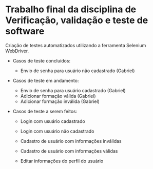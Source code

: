 # Trabalho final da disciplina de Verificação, validação e teste de software

Criação de testes automatizados utilizando a ferramenta Selenium WebDriver.

* Casos de teste concluídos:

  * Envio de senha para usuário não cadastrado (Gabriel)

* Casos de teste em andamento:

  * Envio de senha para usuário cadastrado (Gabriel) 
  * Adicionar formação válida (Gabriel)
  * Adicionar formação inválida (Gabriel)

* Casos de teste a serem feitos:

  * Login com usuário cadastrado
    
  * Login com usuário não cadastrado
    
  * Cadastro de usuário com informações inválidas
		
  * Cadastro de usuário com informações válidas
  
  * Editar informações do perfil do usuário
